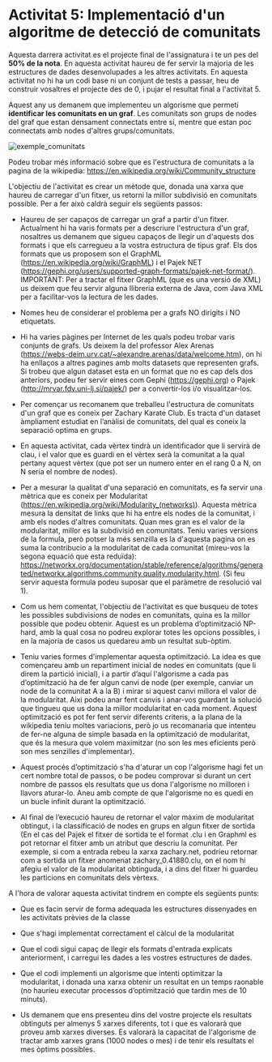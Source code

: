 # Activitat 5: Implementació d'un algoritme de detecció de comunitats

Aquesta darrera activitat es el projecte final de l'assignatura i te un pes del **50% de la nota**. En aquesta activitat haureu de fer servir la majoria de les estructures de dades desenvolupades a les altres activitats. En aquesta activitat no hi ha un codi base ni un conjunt de tests a passar, heu de construir vosaltres el projecte des de 0, i pujar el resultat final a l'activitat 5.

Aquest any us demanem que implementeu un algorisme que permeti **identificar les comunitats en un graf**. Les comunitats son grups de nodes del graf que estan densament connectats entre si, mentre que estan poc connectats amb nodes d'altres grups/comunitats. 

![exemple_comunitats](https://upload.wikimedia.org/wikipedia/commons/f/f4/Network_Community_Structure.svg)

Podeu trobar més informació sobre que es l'estructura de comunitats a la pagina de la wikipedia: https://en.wikipedia.org/wiki/Community_structure

L'objectiu de l'activitat es crear un mètode que, donada una xarxa que haureu de carregar d'un fitxer, us retorni la millor subdivisió en comunitats possible. Per a fer això caldrà seguir els següents passos:

* Haureu de ser capaços de carregar un graf a partir d'un fitxer. Actualment hi ha varis formats per a descriure l'estructura d'un graf, nosaltres us demanem que sigueu capaços de llegir un d'aquests dos formats i que els carregueu a la vostra estructura de tipus graf. Els dos formats que us proposem son el GraphML (https://en.wikipedia.org/wiki/GraphML) i el Pajek NET (https://gephi.org/users/supported-graph-formats/pajek-net-format/). IMPORTANT: Per a tractar el fitxer GraphML (que es una versió de XML) us deixem que feu servir alguna llibreria externa de Java, com Java XML per a facilitar-vos la lectura de les dades.

* Nomes heu de considerar el problema per a grafs NO dirigits i NO etiquetats.

* Hi ha varies pàgines per Internet de les quals podeu trobar varis conjunts de grafs. Us deixem la del professor Alex Arenas (https://webs-deim.urv.cat/~alexandre.arenas/data/welcome.htm), on hi ha enllaços a altres pagines amb molts datasets que representen grafs. Si trobeu que algun dataset esta en un format que no es cap dels dos anteriors, podeu fer servir eines com Gephi (https://gephi.org) o Pajek (http://mrvar.fdv.uni-lj.si/pajek/) per a convertir-los i/o visualitzar-los.

* Per començar us recomanem que treballeu l'estructura de comunitats d'un graf que es coneix per Zachary Karate Club. Es tracta d'un dataset àmpliament estudiat en l’anàlisi de comunitats, del qual es coneix la separació optima en grups.
  
* En aquesta activitat, cada vèrtex tindrà un identificador que li servirà de clau, i el valor que es guardi en el vèrtex serà la comunitat a la qual pertany aquest vèrtex (que pot ser un numero enter en el rang 0 a N, on N seria el nombre de nodes).

* Per a mesurar la qualitat d'una separació en comunitats, es fa servir una mètrica que es coneix per Modularitat (https://en.wikipedia.org/wiki/Modularity_(networks)). Aquesta mètrica mesura la densitat de links que hi ha entre els nodes de la comunitat, i amb els nodes d'altres comunitats. Quan mes gran es el valor de la modularitat, millor es la subdivisió en comunitats. Teniu varies versions de la formula, però potser la més senzilla es la d'aquesta pagina on es suma la contribucio a la modularitat de cada comunitat (mireu-vos la segona equació que esta reduïda): https://networkx.org/documentation/stable/reference/algorithms/generated/networkx.algorithms.community.quality.modularity.html. (Si feu servir aquesta formula podeu suposar que el paràmetre de resolució val 1).

* Com us hem comentat, l'objectiu de l'activitat es que busqueu de totes les possibles subdivisions de nodes en comunitats, quina es la millor possible que podeu obtenir. Aquest es un problema d’optimització NP-hard, amb la qual cosa no podreu explorar totes les opcions possibles, i en la majoria de casos us quedareu amb un resultat sub-òptim.

* Teniu varies formes d'implementar aquesta optimització. La idea es que començareu amb un repartiment inicial de nodes en comunitats (que li direm la partició inicial), i a partir d’aquí l'algorisme a cada pas d’optimització ha de fer algun canvi de node (per exemple, canviar un node de la comunitat A a la B) i mirar si aquest canvi millora el valor de la modularitat. Aixi podeu anar fent canvis i anar-vos guardant la solució que tingueu que us dona la millor modularitat en cada moment. Aquest optimització es pot fer fent servir diferents criteris, a la plana de la wikipedia teniu moltes variacions, però jo us recomanaria que intenteu de fer-ne alguna de simple basada en la optimització de modularitat, que és la mesura que volem maximitzar (no son les mes eficients però son mes senzilles d'implementar).

* Aquest procés d’optimització s'ha d'aturar un cop l'algorisme hagi fet un cert nombre total de passos, o be podeu comprovar si durant un cert nombre de passos els resultats que us dona l'algorisme no milloren i llavors aturar-lo. Aneu amb compte de que l'algorisme no es quedi en un bucle infinit durant la optimització.

* Al final de l’execució haureu de retornar el valor màxim de modularitat obtingut, i la classificació de nodes en grups en algun fitxer de sortida (En el cas del Pajek el fitxer de sortida te el format .clu i en Graphml es pot retornar el fitxer amb un atribut que descriu la comunitat. Per exemple, si com a entrada rebeu la xarxa zachary.net, podríeu retornar com a sortida un fitxer anomenat zachary_0.41880.clu, on el nom hi afegiu el valor de la modularitat obtinguda, i a dins del fitxer hi guardeu les particions en comunitats dels vèrtexs.

A l'hora de valorar aquesta activitat tindrem en compte els següents punts:

* Que es facin servir de forma adequada les estructures dissenyades en les activitats prèvies de la classe

* Que s'hagi implementat correctament el càlcul de la modularitat

* Que el codi sigui capaç de llegir els formats d'entrada explicats anteriorment, i carregui les dades a les vostres estructures de dades.

* Que el codi implementi un algorisme que intenti optimitzar la modularitat, i donada una xarxa obtenir un resultat en un temps raonable (no hauríeu executar processos d’optimització que tardin mes de 10 minuts).

*  Us demanem que ens presenteu dins del vostre projecte els resultats obtinguts per almenys 5 xarxes diferents, tot i que es valorarà que proveu amb xarxes diverses. Es valorarà la capacitat de l'algorisme de tractar amb xarxes grans (1000 nodes o mes) i de tenir els resultats el mes òptims possibles.


